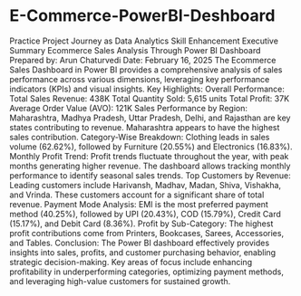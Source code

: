 # E-Commerce-PowerBI-Deshboard
Practice Project Journey as Data Analytics Skill Enhancement
Executive Summary
Ecommerce Sales Analysis Through Power BI Dashboard
Prepared by: Arun Chaturvedi
Date: February 16, 2025
The Ecommerce Sales Dashboard in Power BI provides a comprehensive analysis of sales performance across various dimensions, leveraging key performance indicators (KPIs) and visual insights.
Key Highlights:
Overall Performance:
Total Sales Revenue: 438K
Total Quantity Sold: 5,615 units
Total Profit: 37K
Average Order Value (AVO): 121K
Sales Performance by Region:
Maharashtra, Madhya Pradesh, Uttar Pradesh, Delhi, and Rajasthan are key states contributing to revenue.
Maharashtra appears to have the highest sales contribution.
Category-Wise Breakdown:
Clothing leads in sales volume (62.62%), followed by Furniture (20.55%) and Electronics (16.83%).
Monthly Profit Trend:
Profit trends fluctuate throughout the year, with peak months generating higher revenue.
The dashboard allows tracking monthly performance to identify seasonal sales trends.
Top Customers by Revenue:
Leading customers include Harivansh, Madhav, Madan, Shiva, Vishakha, and Vrinda.
These customers account for a significant share of total revenue.
Payment Mode Analysis:
EMI is the most preferred payment method (40.25%), followed by UPI (20.43%), COD (15.79%), Credit Card (15.17%), and Debit Card (8.36%).
Profit by Sub-Category:
The highest profit contributions come from Printers, Bookcases, Sarees, Accessories, and Tables.
Conclusion:
The Power BI dashboard effectively provides insights into sales, profits, and customer purchasing behavior, enabling strategic decision-making. Key areas of focus include enhancing profitability in underperforming categories, optimizing payment methods, and leveraging high-value customers for sustained growth.

